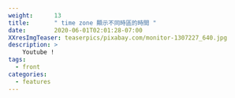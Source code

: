 ```yaml
---
weight:      13
title:       " time zone 顯示不同時區的時間 "
date:        2020-06-01T02:01:28-07:00
XXresImgTeaser: teaserpics/pixabay.com/monitor-1307227_640.jpg
description: >
    Youtube !
tags:
  - front
categories:
  - features
---
```

